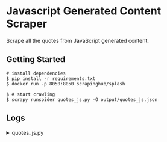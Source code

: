 # Javascript Generated Content Scraper

Scrape all the quotes from JavaScript generated content.

## Getting Started

``` shell
# install dependencies
$ pip install -r requirements.txt
$ docker run -p 8050:8050 scrapinghub/splash

$ # start crawling
$ scrapy runspider quotes_js.py -O output/quotes_js.json
```

## Logs

<details>
  <summary>quotes_js.py</summary>

```python
[scrapy.extensions.feedexport] INFO: Stored json feed (100 items) in: output/quotes_js.json

 'item_scraped_count': 100,
```

</details>

